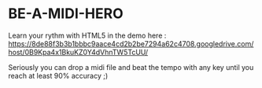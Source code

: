 BE-A-MIDI-HERO
==============
Learn your rythm with HTML5 in the demo here : https://8de88f3b3b1bbbc9aace4cd2b2be7294a62c4708.googledrive.com/host/0B9Kpa4x1BkuKZ0Y4dVhnTW5TcUU/

Seriously you can drop a midi file and beat the tempo with any key until you reach at least 90% accuracy ;)
